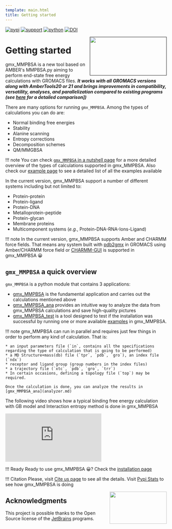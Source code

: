 ```yaml
---
template: main.html
title: Getting started
---
```


[![pypi](https://img.shields.io/pypi/v/gmx-MMPBSA)](https://pypi.org/project/gmx-MMPBSA/)
[![support](https://img.shields.io/badge/support-JetBrains-brightgreen)](https://www.jetbrains.com/?from=gmx_MMPBSA)
[![python](https://img.shields.io/badge/python-v3.x-blue)]()
[![DOI](https://zenodo.org/badge/DOI/10.5281/zenodo.4569307.svg)](http://doi.org/10.5281/zenodo.4569307)

[<img src="../assets/logo.svg" height="120" width="240" align="right"/>]()

# Getting started

gmx_MMPBSA is a new tool based on AMBER's MMPBSA.py aiming to perform end-state free energy calculations with GROMACS 
files. **_It works with all GROMACS versions along with AmberTools20 or 21 and brings improvements in compatibility, 
versatility, analyses, and parallelization compared to existing programs (see [here](versus.md) for a detailed comparison])_**

There are many options for running `gmx_MMPBSA`. Among the types of calculations you can do are:

* Normal binding free energies
* Stability
* Alanine scanning
* Entropy corrections
* Decomposition schemes
* QM/MMGBSA

!!! note
    You can check [`gmx_MMPBSA` in a nutshell page](summary.md) for a more detailed overview of the types of calculations 
    supported in gmx_MMPBSA. Also check our [example page](examples/README.md) to see a detailed list of all the 
    examples available

In the current version, gmx_MMPBSA support a number of different systems including but not limited to:

* Protein-protein
* Protein-ligand
* Protein-DNA
* Metalloprotein-peptide
* Protein-glycan
* Membrane proteins
* Multicomponent systems (_e.g._, Protein-DNA-RNA-Ions-Ligand)

!!! note
    In the current version, gmx_MMPBSA supports Amber and CHARMM force fields. That means any system built with 
    [pdb2gmx](https://manual.gromacs.org/documentation/current/onlinehelp/gmx-pdb2gmx.html) in GROMACS using 
    Amber/CHARMM force field or [CHARMM-GUI](https://www.charmm-gui.org/) is supported in gmx_MMPBSA 😀
  
## `gmx_MMPBSA` a quick overview
`gmx_MMPBSA` is a python module that contains 3 applications: 

* [gmx_MMPBSA](summary.md) is the fundamental application and carries out the calculations mentioned above
* [gmx_MMPBSA_ana](analyzer.md) provides an intuitive way to analyze the data from gmx_MMPBSA calculations and save 
  high-quality pictures
* [gmx_MMPBSA_test](command-line.md) is a tool designed to test if the installation was successful by running one or 
  more available [examples](examples/README.md) in gmx_MMPBSA.
  
!!! note
    gmx_MMPBSA can run in parallel and requires just few things in order to perform any kind of calculation. That is:

    * an input parameters file (`in`, contains all the specifications regarding the type of calculation that is going to be performed)
    * a MD Structure+mass(db) file (`tpr`, `pdb`, `gro`), an index file (`ndx`)
    * receptor and ligand group (group numbers in the index files)
    * a trajectory file (`xtc`, `pdb`, `gro`, `trr`)
    * In certain occasions, defining a topology file (`top`) may be required.

    Once the calculation is done, you can analyze the results in [gmx_MMPBSA_ana](analyzer.md)

The following video shows how a typical binding free energy calculation with GB model and Interaction entropy method 
is done in gmx_MMPBSA

<div class="embed-container">
    <iframe src="https://www.youtube.com/embed/k1aLlBhnkxo" frameborder="0" allowfullscreen></iframe>
</div>


!!! Ready
    Ready to use gmx_MMPBSA 😀? Check the [installation page](installation.md) 

!!! Citation
    Please, visit [Cite us page](cite_us.md) to see all the details. Visit [Pypi Stats](https://pypistats.org/packages/gmx-mmpbsa)
    to see how gmx_MMPBSA is doing


[<img src="../assets/images/jetbrains-variant-4.png" height="100" width="178" align="right" />][4]

## Acknowledgments
This project is possible thanks to the Open Source license of the [JetBrains][4] programs. 

  [4]: https://www.jetbrains.com/?from=gmx_MMPBSA
